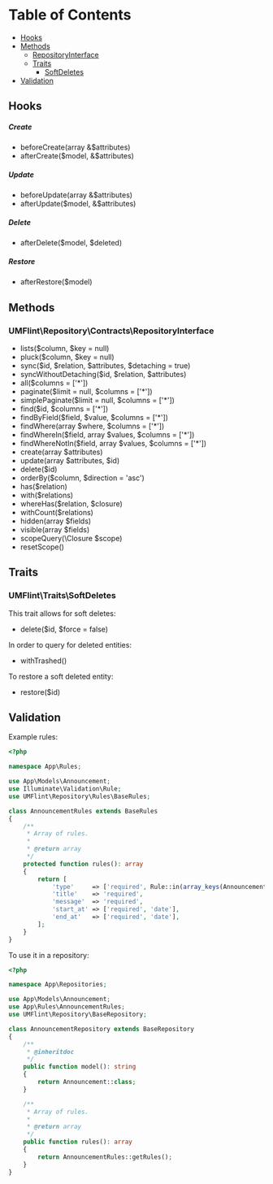 # Table of Contents
- [Hooks](#hooks) 
- [Methods](#methods)
    - [RepositoryInterface](#repository-interface)
    - [Traits](#traits)
        - [SoftDeletes](#soft-deletes)
- [Validation](#validation)     

## Hooks <a name="hooks"></a>

##### Create
- beforeCreate(array &$attributes)
- afterCreate($model, &$attributes)

##### Update
- beforeUpdate(array &$attributes)
- afterUpdate($model, &$attributes)

##### Delete
- afterDelete($model, $deleted)

##### Restore
- afterRestore($model)

## Methods <a name="methods"></a>

### UMFlint\Repository\Contracts\RepositoryInterface <a name="repository-interface"></a>
- lists($column, $key = null)
- pluck($column, $key = null)
- sync($id, $relation, $attributes, $detaching = true)
- syncWithoutDetaching($id, $relation, $attributes)
- all($columns = ['*'])
- paginate($limit = null, $columns = ['*'])
- simplePaginate($limit = null, $columns = ['*'])
- find($id, $columns = ['*'])
- findByField($field, $value, $columns = ['*'])
- findWhere(array $where, $columns = ['*'])
- findWhereIn($field, array $values, $columns = ['*'])
- findWhereNotIn($field, array $values, $columns = ['*'])
- create(array $attributes)
- update(array $attributes, $id)
- delete($id)
- orderBy($column, $direction = 'asc')
- has($relation)
- with($relations)
- whereHas($relation, $closure)
- withCount($relations)
- hidden(array $fields)
- visible(array $fields)
- scopeQuery(\Closure $scope)
- resetScope()

## Traits <a name="traits"></a>

### UMFlint\Traits\SoftDeletes <a name="soft-deletes"></a>
This trait allows for soft deletes:
- delete($id, $force = false)

In order to query for deleted entities:
- withTrashed()

To restore a soft deleted entity:
- restore($id)

## Validation <a name="validation"></a>
Example rules:
```php
<?php

namespace App\Rules;

use App\Models\Announcement;
use Illuminate\Validation\Rule;
use UMFlint\Repository\Rules\BaseRules;

class AnnouncementRules extends BaseRules
{
    /**
     * Array of rules.
     *
     * @return array
     */
    protected function rules(): array
    {
        return [
            'type'     => ['required', Rule::in(array_keys(Announcement::$types))],
            'title'    => 'required',
            'message'  => 'required',
            'start_at' => ['required', 'date'],
            'end_at'   => ['required', 'date'],
        ];
    }
}
```

To use it in a repository:
```php
<?php

namespace App\Repositories;

use App\Models\Announcement;
use App\Rules\AnnouncementRules;
use UMFlint\Repository\BaseRepository;

class AnnouncementRepository extends BaseRepository
{
    /**
     * @inheritdoc
     */
    public function model(): string
    {
        return Announcement::class;
    }

    /**
     * Array of rules.
     *
     * @return array
     */
    public function rules(): array
    {
        return AnnouncementRules::getRules();
    }
}
```